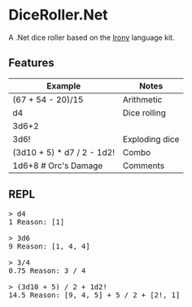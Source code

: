# DiceRoller.Net
A .Net dice roller based on the [Irony](https://github.com/IronyProject/Irony) language kit.

## Features

| Example                    | Notes                  |
|----------------------------|------------------------|
| (67 + 54 - 20)/15          | Arithmetic             |
| d4                         | Dice rolling           |
| 3d6+2                      |                        |
| 3d6!                       | Exploding dice         |
| (3d10 + 5) * d7 / 2 - 1d2! | Combo                  |
| 1d6+8 # Orc's Damage       | Comments               |

## REPL
<pre>
> d4
1 Reason: [1]

> 3d6
9 Reason: [1, 4, 4]

> 3/4
0.75 Reason: 3 / 4

> (3d10 + 5) / 2 + 1d2!
14.5 Reason: [9, 4, 5] + 5 / 2 + [2!, 1]
</pre>
